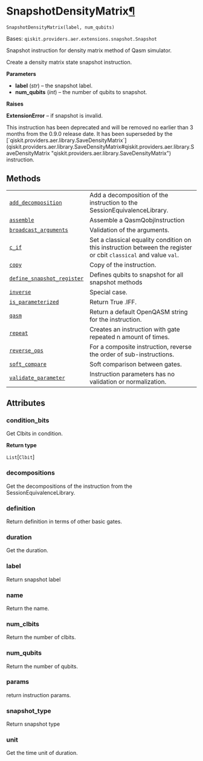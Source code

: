 # SnapshotDensityMatrix[¶](#snapshotdensitymatrix "Permalink to this headline")

<span id="undefined" />

`SnapshotDensityMatrix(label, num_qubits)`

Bases: `qiskit.providers.aer.extensions.snapshot.Snapshot`

Snapshot instruction for density matrix method of Qasm simulator.

Create a density matrix state snapshot instruction.

**Parameters**

*   **label** (*str*) – the snapshot label.
*   **num\_qubits** (*int*) – the number of qubits to snapshot.

**Raises**

**ExtensionError** – if snapshot is invalid.

<Admonition title="Deprecated since version 0.9.0" type="danger">
  This instruction has been deprecated and will be removed no earlier than 3 months from the 0.9.0 release date. It has been superseded by the [`qiskit.providers.aer.library.SaveDensityMatrix`](qiskit.providers.aer.library.SaveDensityMatrix#qiskit.providers.aer.library.SaveDensityMatrix "qiskit.providers.aer.library.SaveDensityMatrix") instruction.
</Admonition>

## Methods

|                                                                                                                                                                                                                                                                              |                                                                                                                  |
| ---------------------------------------------------------------------------------------------------------------------------------------------------------------------------------------------------------------------------------------------------------------------------- | ---------------------------------------------------------------------------------------------------------------- |
| [`add_decomposition`](qiskit.providers.aer.extensions.SnapshotDensityMatrix.add_decomposition#qiskit.providers.aer.extensions.SnapshotDensityMatrix.add_decomposition "qiskit.providers.aer.extensions.SnapshotDensityMatrix.add_decomposition")                             | Add a decomposition of the instruction to the SessionEquivalenceLibrary.                                         |
| [`assemble`](qiskit.providers.aer.extensions.SnapshotDensityMatrix.assemble#qiskit.providers.aer.extensions.SnapshotDensityMatrix.assemble "qiskit.providers.aer.extensions.SnapshotDensityMatrix.assemble")                                                                 | Assemble a QasmQobjInstruction                                                                                   |
| [`broadcast_arguments`](qiskit.providers.aer.extensions.SnapshotDensityMatrix.broadcast_arguments#qiskit.providers.aer.extensions.SnapshotDensityMatrix.broadcast_arguments "qiskit.providers.aer.extensions.SnapshotDensityMatrix.broadcast_arguments")                     | Validation of the arguments.                                                                                     |
| [`c_if`](qiskit.providers.aer.extensions.SnapshotDensityMatrix.c_if#qiskit.providers.aer.extensions.SnapshotDensityMatrix.c_if "qiskit.providers.aer.extensions.SnapshotDensityMatrix.c_if")                                                                                 | Set a classical equality condition on this instruction between the register or cbit `classical` and value `val`. |
| [`copy`](qiskit.providers.aer.extensions.SnapshotDensityMatrix.copy#qiskit.providers.aer.extensions.SnapshotDensityMatrix.copy "qiskit.providers.aer.extensions.SnapshotDensityMatrix.copy")                                                                                 | Copy of the instruction.                                                                                         |
| [`define_snapshot_register`](qiskit.providers.aer.extensions.SnapshotDensityMatrix.define_snapshot_register#qiskit.providers.aer.extensions.SnapshotDensityMatrix.define_snapshot_register "qiskit.providers.aer.extensions.SnapshotDensityMatrix.define_snapshot_register") | Defines qubits to snapshot for all snapshot methods                                                              |
| [`inverse`](qiskit.providers.aer.extensions.SnapshotDensityMatrix.inverse#qiskit.providers.aer.extensions.SnapshotDensityMatrix.inverse "qiskit.providers.aer.extensions.SnapshotDensityMatrix.inverse")                                                                     | Special case.                                                                                                    |
| [`is_parameterized`](qiskit.providers.aer.extensions.SnapshotDensityMatrix.is_parameterized#qiskit.providers.aer.extensions.SnapshotDensityMatrix.is_parameterized "qiskit.providers.aer.extensions.SnapshotDensityMatrix.is_parameterized")                                 | Return True .IFF.                                                                                                |
| [`qasm`](qiskit.providers.aer.extensions.SnapshotDensityMatrix.qasm#qiskit.providers.aer.extensions.SnapshotDensityMatrix.qasm "qiskit.providers.aer.extensions.SnapshotDensityMatrix.qasm")                                                                                 | Return a default OpenQASM string for the instruction.                                                            |
| [`repeat`](qiskit.providers.aer.extensions.SnapshotDensityMatrix.repeat#qiskit.providers.aer.extensions.SnapshotDensityMatrix.repeat "qiskit.providers.aer.extensions.SnapshotDensityMatrix.repeat")                                                                         | Creates an instruction with gate repeated n amount of times.                                                     |
| [`reverse_ops`](qiskit.providers.aer.extensions.SnapshotDensityMatrix.reverse_ops#qiskit.providers.aer.extensions.SnapshotDensityMatrix.reverse_ops "qiskit.providers.aer.extensions.SnapshotDensityMatrix.reverse_ops")                                                     | For a composite instruction, reverse the order of sub-instructions.                                              |
| [`soft_compare`](qiskit.providers.aer.extensions.SnapshotDensityMatrix.soft_compare#qiskit.providers.aer.extensions.SnapshotDensityMatrix.soft_compare "qiskit.providers.aer.extensions.SnapshotDensityMatrix.soft_compare")                                                 | Soft comparison between gates.                                                                                   |
| [`validate_parameter`](qiskit.providers.aer.extensions.SnapshotDensityMatrix.validate_parameter#qiskit.providers.aer.extensions.SnapshotDensityMatrix.validate_parameter "qiskit.providers.aer.extensions.SnapshotDensityMatrix.validate_parameter")                         | Instruction parameters has no validation or normalization.                                                       |

## Attributes

<span id="undefined" />

### condition\_bits

Get Clbits in condition.

**Return type**

`List`\[`Clbit`]

<span id="undefined" />

### decompositions

Get the decompositions of the instruction from the SessionEquivalenceLibrary.

<span id="undefined" />

### definition

Return definition in terms of other basic gates.

<span id="undefined" />

### duration

Get the duration.

<span id="undefined" />

### label

Return snapshot label

<span id="undefined" />

### name

Return the name.

<span id="undefined" />

### num\_clbits

Return the number of clbits.

<span id="undefined" />

### num\_qubits

Return the number of qubits.

<span id="undefined" />

### params

return instruction params.

<span id="undefined" />

### snapshot\_type

Return snapshot type

<span id="undefined" />

### unit

Get the time unit of duration.

